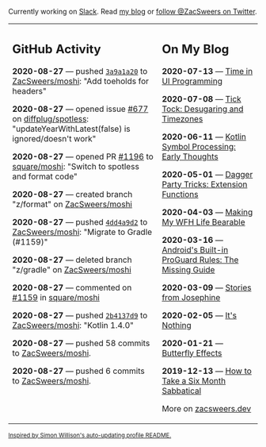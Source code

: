 Currently working on [Slack](https://slack.com/). Read [my blog](https://zacsweers.dev/) or [follow @ZacSweers on Twitter](https://twitter.com/ZacSweers).

<table><tr><td valign="top" width="60%">

## GitHub Activity
<!-- githubActivity starts -->
**2020-08-27** — pushed [`3a9a1a20`](https://github.com/ZacSweers/moshi/commit/3a9a1a202037986c657e8c4e1dbd5f800b766d0b) to [ZacSweers/moshi](https://api.github.com/repos/ZacSweers/moshi): "Add toeholds for headers"

**2020-08-27** — opened issue [#677](https://api.github.com/repos/diffplug/spotless/issues/677) on [diffplug/spotless](https://api.github.com/repos/diffplug/spotless): "updateYearWithLatest(false) is ignored/doesn't work"

**2020-08-27** — opened PR [#1196](https://api.github.com/repos/square/moshi/pulls/1196) to [square/moshi](https://api.github.com/repos/square/moshi): "Switch to spotless and format code"

**2020-08-27** — created branch "z/format" on [ZacSweers/moshi](https://api.github.com/repos/ZacSweers/moshi)

**2020-08-27** — pushed [`4dd4a9d2`](https://github.com/ZacSweers/moshi/commit/4dd4a9d222523b86ad764433d72977266840fb45) to [ZacSweers/moshi](https://api.github.com/repos/ZacSweers/moshi): "Migrate to Gradle (#1159)"

**2020-08-27** — deleted branch "z/gradle" on [ZacSweers/moshi](https://api.github.com/repos/ZacSweers/moshi)

**2020-08-27** — commented on [#1159](https://github.com/square/moshi/pull/1159#issuecomment-682180535) in [square/moshi](https://api.github.com/repos/square/moshi)

**2020-08-27** — pushed [`2b4137d9`](https://github.com/ZacSweers/moshi/commit/2b4137d99b3b4b0d58ee4b7d3eb6f6e87fa073e0) to [ZacSweers/moshi](https://api.github.com/repos/ZacSweers/moshi): "Kotlin 1.4.0"

**2020-08-27** — pushed 58 commits to [ZacSweers/moshi](https://api.github.com/repos/ZacSweers/moshi).

**2020-08-27** — pushed 6 commits to [ZacSweers/moshi](https://api.github.com/repos/ZacSweers/moshi).
<!-- githubActivity ends -->
</td><td valign="top" width="40%">

## On My Blog
<!-- blog starts -->
**2020-07-13** — [Time in UI Programming](https://www.zacsweers.dev/time-in-ui/)

**2020-07-08** — [Tick Tock: Desugaring and Timezones](https://www.zacsweers.dev/ticktock-desugaring-timezones/)

**2020-06-11** — [Kotlin Symbol Processing: Early Thoughts](https://www.zacsweers.dev/kotlin-symbol-processor-early-thoughts/)

**2020-05-01** — [Dagger Party Tricks: Extension Functions](https://www.zacsweers.dev/dagger-party-tricks-extension-functions/)

**2020-04-03** — [Making My WFH Life Bearable](https://www.zacsweers.dev/making-wfh-life-bearable/)

**2020-03-16** — [Android's Built-in ProGuard Rules: The Missing Guide](https://www.zacsweers.dev/android-proguard-rules/)

**2020-03-09** — [Stories from Josephine](https://www.zacsweers.dev/stories-from-josephine/)

**2020-02-05** — [It's Nothing](https://www.zacsweers.dev/its-nothing/)

**2020-01-21** — [Butterfly Effects](https://www.zacsweers.dev/butterfly-effects/)

**2019-12-13** — [How to Take a Six Month Sabbatical](https://www.zacsweers.dev/how-to-take-a-six-month-sabbatical/)
<!-- blog ends -->
More on [zacsweers.dev](https://zacsweers.dev/)
</td></tr></table>

<sub><a href="https://simonwillison.net/2020/Jul/10/self-updating-profile-readme/">Inspired by Simon Willison's auto-updating profile README.</a></sub>